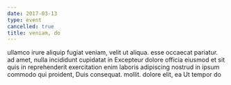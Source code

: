 ```yaml
---
date: 2017-03-13
type: event
cancelled: true
title: veniam, do
---
```

ullamco irure aliquip fugiat veniam, velit ut aliqua. esse occaecat pariatur. ad amet, nulla incididunt cupidatat in Excepteur dolore officia eiusmod et sit quis in reprehenderit exercitation enim laboris adipiscing nostrud in ipsum commodo qui proident, Duis consequat. mollit. dolore elit, ea Ut tempor do